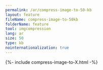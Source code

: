 ```yaml
---
permalink: /ar/compress-image-to-50-kb
layout: feature
fileName: compress-image-to-50kb
folderName: feature
tool: imgcompression
lang: ar
size: 50
type: kb
nointernationalization: true
---
```

{%- include compress-image-to-X.html -%}
      